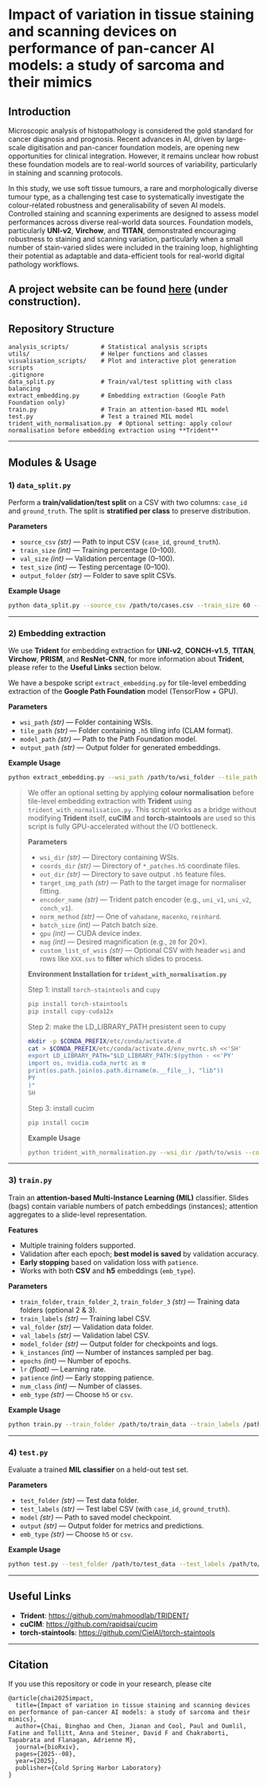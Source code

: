 # Impact of variation in tissue staining and scanning devices on performance of pan-cancer AI models: a study of sarcoma and their mimics

## Introduction
Microscopic analysis of histopathology is considered the gold standard for cancer diagnosis and prognosis. Recent advances in AI, driven by large-scale digitisation and pan-cancer foundation models, are opening new opportunities for clinical integration. However, it remains unclear how robust these foundation models are to real-world sources of variability, particularly in staining and scanning protocols.

In this study, we use soft tissue tumours, a rare and morphologically diverse tumour type, as a challenging test case to systematically investigate the colour-related robustness and generalisability of seven AI models. Controlled staining and scanning experiments are designed to assess model performances across diverse real-world data sources. Foundation models, particularly **UNI-v2**, **Virchow**, and **TITAN**, demonstrated encouraging robustness to staining and scanning variation, particularly when a small number of stain-varied slides were included in the training loop, highlighting their potential as adaptable and data-efficient tools for real-world digital pathology workflows.

A project website can be found <a href="https://cbhindex.github.io/visualise_scan_stain_efffects" target="_blank">here</a> (under construction).
---

## Repository Structure

```
analysis_scripts/         # Statistical analysis scripts
utils/                    # Helper functions and classes
visualisation_scripts/    # Plot and interactive plot generation scripts
.gitignore
data_split.py             # Train/val/test splitting with class balancing
extract_embedding.py      # Embedding extraction (Google Path Foundation only)
train.py                  # Train an attention-based MIL model
test.py                   # Test a trained MIL model
trident_with_normalisation.py  # Optional setting: apply colour normalisation before embedding extraction using **Trident**

```

---

## Modules & Usage

### 1) `data_split.py`
Perform a **train/validation/test split** on a CSV with two columns: `case_id` and `ground_truth`. The split is **stratified per class** to preserve distribution.

**Parameters**
- `source_csv` *(str)* — Path to input CSV (`case_id`, `ground_truth`).
- `train_size` *(int)* — Training percentage (0–100).
- `val_size` *(int)* — Validation percentage (0–100).
- `test_size` *(int)* — Testing percentage (0–100).
- `output_folder` *(str)* — Folder to save split CSVs.

**Example Usage**
```bash
python data_split.py --source_csv /path/to/cases.csv --train_size 60 --val_size 20 --test_size 20 --output_folder /path/to/output_splits
```

---

### 2) Embedding extraction
We use **Trident** for embedding extraction for **UNI-v2**, **CONCH-v1.5**, **TITAN**, **Virchow**, **PRISM**, and **ResNet-CNN**, for more information about **Trident**, please refer to the **Useful Links** section below.

We have a bespoke script `extract_embedding.py` for tile-level embedding extraction of the **Google Path Foundation** model (TensorFlow + GPU).

**Parameters**
- `wsi_path` *(str)* — Folder containing WSIs.
- `tile_path` *(str)* — Folder containing `.h5` tiling info (CLAM format).
- `model_path` *(str)* — Path to the Path Foundation model.
- `output_path` *(str)* — Output folder for generated embeddings.

**Example Usage**
```bash
python extract_embedding.py --wsi_path /path/to/wsi_folder --tile_path /path/to/h5_tiles --model_path /path/to/path_foundation_model --output_path /path/to/output_embeddings
```

> We offer an optional setting by applying **colour normalisation** before tile-level embedding extraction with **Trident** using `trident_with_normalisation.py`. This script works as a bridge without modifying **Trident** itself, **cuCIM** and **torch-staintools** are used so this script is fully GPU-accelerated without the I/O bottleneck.
> 
> **Parameters**
> - `wsi_dir` *(str)* — Directory containing WSIs.
> - `coords_dir` *(str)* — Directory of `*_patches.h5` coordinate files.
> - `out_dir` *(str)* — Directory to save output `.h5` feature files.
> - `target_img_path` *(str)* — Path to the target image for normaliser fitting.
> - `encoder_name` *(str)* — Trident patch encoder (e.g., `uni_v1`, `uni_v2`, `conch_v1`).
> - `norm_method` *(str)* — One of `vahadane`, `macenko`, `reinhard`.
> - `batch_size` *(int)* — Patch batch size.
> - `gpu` *(int)* — CUDA device index.
> - `mag` *(int)* — Desired magnification (e.g., `20` for 20×).
> - `custom_list_of_wsis` *(str)* — Optional CSV with header `wsi` and rows like `XXX.svs` to **filter** which slides to process.
> 
> **Environment Installation for `trident_with_normalisation.py`**
> 
> Step 1: install `torch-staintools` and `cupy`
> ```bash
> pip install torch-staintools
> pip install cupy-cuda12x
> ```
> 
> Step 2: make the LD_LIBRARY_PATH presistent seen to cupy
> ``` bash
> mkdir -p $CONDA_PREFIX/etc/conda/activate.d
> cat > $CONDA_PREFIX/etc/conda/activate.d/env_nvrtc.sh <<'SH'
> export LD_LIBRARY_PATH="$LD_LIBRARY_PATH:$(python - <<'PY'
> import os, nvidia.cuda_nvrtc as m
> print(os.path.join(os.path.dirname(m.__file__), "lib"))
> PY
> )"
> SH
> ```
> 
> Step 3: install cucim
> ``` bash
> pip install cucim
> ```
> **Example Usage**
> ```bash
> python trident_with_normalisation.py --wsi_dir /path/to/wsis --coords_dir /path/to/coords --out_dir /path/to/output --target_img_path /path/to/target_image.tif --encoder_name uni_v2 --norm_method macenko --batch_size 128 --gpu 0 --mag 20 --custom_list_of_wsis /path/to/wsi_list.csv
> ```

---

### 3) `train.py`
Train an **attention-based Multi-Instance Learning (MIL)** classifier. Slides (bags) contain variable numbers of patch embeddings (instances); attention aggregates to a slide-level representation.

**Features**
- Multiple training folders supported.
- Validation after each epoch; **best model is saved** by validation accuracy.
- **Early stopping** based on validation loss with `patience`.
- Works with both **CSV** and **h5** embeddings (`emb_type`).

**Parameters**
- `train_folder`, `train_folder_2`, `train_folder_3` *(str)* — Training data folders (optional 2 & 3).
- `train_labels` *(str)* — Training label CSV.
- `val_folder` *(str)* — Validation data folder.
- `val_labels` *(str)* — Validation label CSV.
- `model_folder` *(str)* — Output folder for checkpoints and logs.
- `k_instances` *(int)* — Number of instances sampled per bag.
- `epochs` *(int)* — Number of epochs.
- `lr` *(float)* — Learning rate.
- `patience` *(int)* — Early stopping patience.
- `num_class` *(int)* — Number of classes.
- `emb_type` *(str)* — Choose `h5` or `csv`.

**Example Usage**
```bash
python train.py --train_folder /path/to/train_data --train_labels /path/to/train_labels.csv --val_folder /path/to/val_data --val_labels /path/to/val_labels.csv --model_folder /path/to/save_model --k_instances 500 --epochs 200 --patience 10 --num_class 14 --emb_type h5
```

---

### 4) `test.py`
Evaluate a trained **MIL classifier** on a held-out test set.

**Parameters**
- `test_folder` *(str)* — Test data folder.
- `test_labels` *(str)* — Test label CSV (with `case_id`, `ground_truth`).
- `model` *(str)* — Path to saved model checkpoint.
- `output` *(str)* — Output folder for metrics and predictions.
- `emb_type` *(str)* — Choose `h5` or `csv`.

**Example Usage**
```bash
python test.py --test_folder /path/to/test_data --test_labels /path/to/test_labels.csv --model /path/to/saved_model.pth --output /path/to/output_predictions --emb_type h5
```

---


## Useful Links
- **Trident**: https://github.com/mahmoodlab/TRIDENT/
- **cuCIM**: https://github.com/rapidsai/cucim
- **torch-staintools**: https://github.com/CielAl/torch-staintools

---

## Citation
If you use this repository or code in your research, please cite
```
@article{chai2025impact,
  title={Impact of variation in tissue staining and scanning devices on performance of pan-cancer AI models: a study of sarcoma and their mimics},
  author={Chai, Binghao and Chen, Jianan and Cool, Paul and Oumlil, Fatine and Tollitt, Anna and Steiner, David F and Chakraborti, Tapabrata and Flanagan, Adrienne M},
  journal={bioRxiv},
  pages={2025--08},
  year={2025},
  publisher={Cold Spring Harbor Laboratory}
}
```
